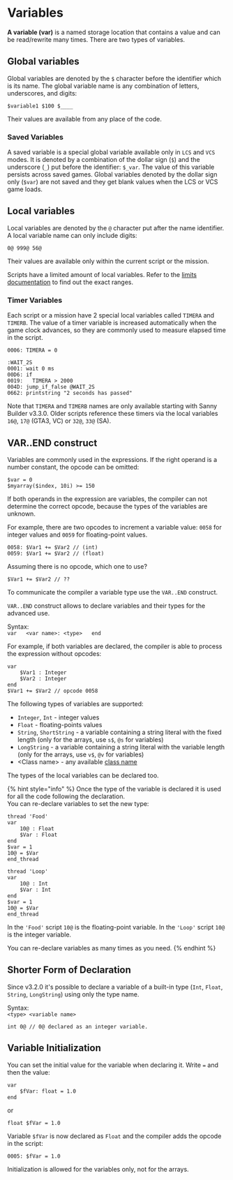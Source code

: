 # Variables

**A variable \(var\)** is a named storage location that contains a value and can be read/rewrite many times. There are two types of variables.

## Global variables

Global variables are denoted by the `$` character before the identifier which is its name.  The global variable name is any combination of letters, underscores, and digits:

`$variable1 $100 $____`

Their values are available from any place of the code.

### **Saved Variables**

A saved variable is a special global variable available only in `LCS` and `VCS` modes. It is denoted by a combination of the dollar sign \(`$`\) and the underscore \(`_`\) put before the identifier: `$_var`. The value of this variable persists across saved games. Global variables denoted by the dollar sign only \(`$var`\) are not saved and they get blank values when the LCS or VCS game loads.

## Local variables

Local variables are denoted by the `@` character put after the name identifier. A local variable name can only include digits:

`0@ 999@ 56@`

Their values are available only within the current script or the mission.

Scripts have a limited amount of local variables. Refer to the [limits documentation](../scm-documentation/gta-limits.md) to find out the exact ranges.

### **Timer Variables**

Each script or a mission have 2 special local variables called `TIMERA` and `TIMERB`. The value of a timer variable is increased automatically when the game clock advances, so they are commonly used to measure elapsed time in the script.

```text
0006: TIMERA = 0

:WAIT_2S
0001: wait 0 ms
00D6: if
0019:   TIMERA > 2000
004D: jump_if_false @WAIT_2S
0662: printstring "2 seconds has passed"
```

Note that `TIMERA` and `TIMERB` names are only available starting with Sanny Builder v3.3.0. Older scripts reference these timers via the local variables `16@`, `17@` \(GTA3, VC\) or `32@`, `33@` \(SA\).

## VAR..END construct

Variables are commonly used in the expressions. If the right operand is a number constant, the opcode can be omitted:

```text
$var = 0
$myarray($index, 10i) >= 150
```

If both operands in the expression are variables, the compiler can not determine the correct opcode, because the types of the variables are unknown.

For example, there are two opcodes to increment a variable value: `0058` for integer values and `0059` for floating-point values.

```text
0058: $Var1 += $Var2 // (int)
0059: $Var1 += $Var2 // (float)
```

Assuming there is no opcode, which one to use?

```text
$Var1 += $Var2 // ??
```

To communicate the compiler a variable type use the `VAR..END` construct.

`VAR..END` construct allows to declare variables and their types for the advanced use.

Syntax:  
`var  
<var name>: <type>  
end`

For example, if both variables are declared, the compiler is able to process the expression without opcodes:

```text
var
    $Var1 : Integer
    $Var2 : Integer
end
$Var1 += $Var2 // opcode 0058
```

The following types of variables are supported:

* `Integer`, `Int` - integer values
* `Float` - floating-points values
* `String`, `ShortString` - a variable containing a string literal with the fixed length \(only for the arrays, use `s$`, `@s` for variables\)
* `LongString` - a variable containing a string literal with the variable length \(only for the arrays, use `v$`, `@v` for variables\)
* &lt;Class name&gt; - any available [class name](classes.md)

The types of the local variables can be declared too.

{% hint style="info" %}
Once the type of the variable is declared it is used for all the code following the declaration.  
You can re-declare variables to set the new type:

```text
thread 'Food'
var
    10@ : Float
    $Var : Float
end
$var = 1
10@ = $Var
end_thread

thread 'Loop'
var
    10@ : Int
    $Var : Int
end
$var = 1
10@ = $Var
end_thread
```

In the `'Food'` script `10@` is the floating-point variable. In the `'Loop'` script `10@` is the integer variable.

You can re-declare variables as many times as you need.
{% endhint %}

## Shorter Form of Declaration

Since v3.2.0 it's possible to declare a variable of a built-in type \(`Int`, `Float`, `String`, `LongString`\) using only the type name.

Syntax:  
`<type> <variable name>`

```text
int 0@ // 0@ declared as an integer variable.
```

## Variable Initialization

You can set the initial value for the variable when declaring it. Write `=` and then the value:

```text
var
    $fVar: float = 1.0
end
```

or

```text
float $fVar = 1.0
```

Variable `$fVar` is now declared as `Float` and the compiler adds the opcode in the script:

```text
0005: $fVar = 1.0
```

Initialization is allowed for the variables only, not for the arrays.

